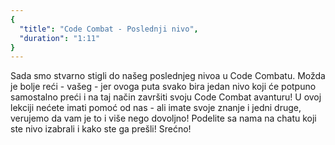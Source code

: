 ```yaml
---
{
  "title": "Code Combat - Poslednji nivo",
  "duration": "1:11"
}
---
```


Sada smo stvarno stigli do našeg poslednjeg nivoa u Code Combatu. Možda je bolje reći - vašeg - jer ovoga puta svako bira jedan nivo koji će potpuno samostalno preći i na taj način završiti svoju Code Combat avanturu! U ovoj lekciji nećete imati pomoć od nas - ali imate svoje znanje i jedni druge, verujemo da vam je to i više nego dovoljno! Podelite sa nama na chatu koji ste nivo izabrali i kako ste ga prešli! Srećno!


